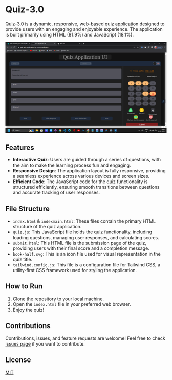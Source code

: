 # Quiz-3.0

Quiz-3.0 is a dynamic, responsive, web-based quiz application designed to provide users with an engaging and enjoyable experience. The application is built primarily using HTML (81.9%) and JavaScript (18.1%).

![App Screenshot](./screenshot.png)



## Features

- **Interactive Quiz**: Users are guided through a series of questions, with the aim to make the learning process fun and engaging.
- **Responsive Design**: The application layout is fully responsive, providing a seamless experience across various devices and screen sizes.
- **Efficient Code**: The JavaScript code for the quiz functionality is structured efficiently, ensuring smooth transitions between questions and accurate tracking of user responses.

## File Structure

- `index.html` & `indexmain.html`: These files contain the primary HTML structure of the quiz application.
- `quiz.js`: This JavaScript file holds the quiz functionality, including loading questions, managing user responses, and calculating scores.
- `submit.html`: This HTML file is the submission page of the quiz, providing users with their final score and a completion message.
- `book-half.svg`: This is an icon file used for visual representation in the quiz title.
- `tailwind.config.js`: This file is a configuration file for Tailwind CSS, a utility-first CSS framework used for styling the application.

## How to Run

1. Clone the repository to your local machine.
2. Open the `index.html` file in your preferred web browser.
3. Enjoy the quiz!

## Contributions

Contributions, issues, and feature requests are welcome! Feel free to check [issues page](https://github.com/Mohityadav-code/quiz-3.0/issues) if you want to contribute.

## License

[MIT](https://choosealicense.com/licenses/mit/)
